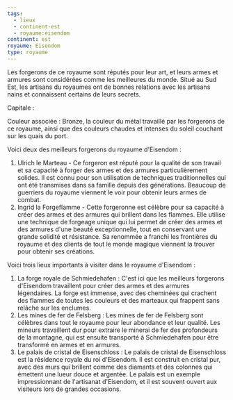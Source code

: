 ```yaml
---
tags:
  - lieux
  - continent-est
  - royaume:eisendom
continent: est
royaume: Eisendom
type: royaume
---
```


Les forgerons de ce royaume sont réputés pour leur art, et leurs armes et armures sont considérées comme les meilleures du monde. Situé au Sud Est, les artisans du royaumes ont de bonnes relations avec les artisans nains et connaissent certains de leurs secrets.

Capitale : 

Couleur associée : Bronze, la couleur du métal travaillé par les forgerons de ce royaume, ainsi que des couleurs chaudes et intenses du soleil couchant sur les quais du port.

Voici deux des meilleurs forgerons du royaume d'Eisendom :

1. Ulrich le Marteau - Ce forgeron est réputé pour la qualité de son travail et sa capacité à forger des armes et des armures particulièrement solides. Il est connu pour son utilisation de techniques traditionnelles qui ont été transmises dans sa famille depuis des générations. Beaucoup de guerriers du royaume viennent le voir pour obtenir leurs armes de combat.
2. Ingrid la Forgeflamme - Cette forgeronne est célèbre pour sa capacité à créer des armes et des armures qui brillent dans les flammes. Elle utilise une technique de forgeage unique qui lui permet de créer des armes et des armures d'une beauté exceptionnelle, tout en conservant une grande solidité et résistance. Sa renommée a franchi les frontières du royaume et des clients de tout le monde magique viennent la trouver pour obtenir ses créations.

Voici trois lieux importants à visiter dans le royaume d'Eisendom :

1. La forge royale de Schmiedehafen : C'est ici que les meilleurs forgerons d'Eisendom travaillent pour créer des armes et des armures légendaires. La forge est immense, avec des cheminées qui crachent des flammes de toutes les couleurs et des marteaux qui frappent sans relâche sur les enclumes.
2. Les mines de fer de Felsberg : Les mines de fer de Felsberg sont célèbres dans tout le royaume pour leur abondance et leur qualité. Les mineurs travaillent dur pour extraire le minerai de fer des profondeurs de la montagne, qui est ensuite transporté à Schmiedehafen pour être transformé en armes et en armures.
3. Le palais de cristal de Eisenschloss : Le palais de cristal de Eisenschloss est la résidence royale du roi d'Eisendom. Il est construit en cristal pur, avec des murs qui brillent comme des diamants et des colonnes qui émettent une lueur douce et argentée. Le palais est un exemple impressionnant de l'artisanat d'Eisendom, et il est souvent ouvert aux visiteurs lors de grandes occasions.